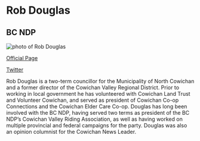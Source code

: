 # Rob Douglas

## BC NDP

![photo of Rob Douglas](images/image11.png)

[Official Page](https://robdouglas.bcndp.ca)

[Twitter](https://twitter.com/cvbcndp)

Rob Douglas is a two-term councillor for the Municipality of North Cowichan and a former director of the Cowichan Valley Regional District. Prior to working in local government he has volunteered with Cowichan Land Trust and Volunteer Cowichan, and served as president of Cowichan Co-op Connections and the Cowichan Elder Care Co-op. Douglas has long been involved with the BC NDP, having served two terms as president of the BC NDP’s Cowichan Valley Riding Association, as well as having worked on multiple provincial and federal campaigns for the party. Douglas was also an opinion columnist for the Cowichan News Leader.
